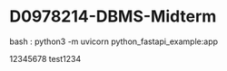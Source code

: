 # D0978214-DBMS-Midterm

 bash : python3 -m uvicorn python_fastapi_example:app
 
 12345678 test1234
